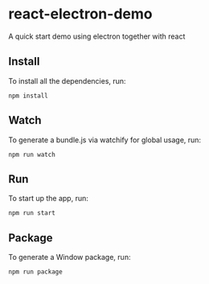react-electron-demo
==============

A quick start demo using electron together with react

## Install
To install all the dependencies, run:

```
npm install
```

## Watch
To generate a bundle.js via watchify for global usage, run:

```
npm run watch
```

## Run
To start up the app, run:
```
npm run start
```

## Package
To generate a Window package, run:
```
npm run package
```
